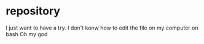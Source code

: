 # repository
I just want to have a try.
I don't konw how to edit the file on my computer on bash
Oh my god
